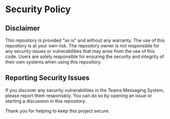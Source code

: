 # Security Policy

## Disclaimer

This repository is provided "as is" and without any warranty. The use of this repository is at your own risk. The repository owner is not responsible for any security issues or vulnerabilities that may arise from the use of this code. Users are solely responsible for ensuring the security and integrity of their own systems when using this repository.

## Reporting Security Issues

If you discover any security vulnerabilities in the Teams Messaging System, please report them responsibly. You can do so by opening an issue or starting a discussion in this repository.

Thank you for helping to keep this project secure.